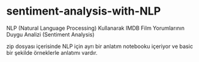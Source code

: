 # sentiment-analysis-with-NLP
NLP (Natural Language Processing) Kullanarak IMDB Film Yorumlarının Duygu Analizi (Sentiment Analysis)

zip dosyası içerisinde NLP için ayrı bir anlatım notebooku içeriyor ve basic bir şekilde örneklerle anlatımı vardır.
